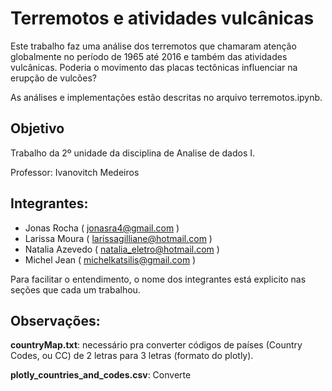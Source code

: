 # Terremotos e atividades vulcânicas
	
Este trabalho faz uma análise dos terremotos que chamaram atenção globalmente no período de 1965 até 2016 e também das atividades vulcânicas. Poderia o movimento das placas tectônicas influenciar na erupção de vulcões?

As análises e implementações estão descritas no arquivo terremotos.ipynb.

## Objetivo
Trabalho da 2º unidade da disciplina de Analise de dados I.

Professor: Ivanovitch Medeiros


## Integrantes:

* Jonas Rocha ( jonasra4@gmail.com )
* Larissa Moura ( larissagilliane@hotmail.com )
* Natalia Azevedo ( natalia_eletro@hotmail.com )
* Michel Jean ( michelkatsilis@gmail.com )

Para facilitar o entendimento, o nome dos integrantes está explicito nas seções que cada um trabalhou.


## Observações:
**countryMap.txt**: necessário pra converter códigos de países (Country Codes, ou CC) de 2 letras para 3 letras (formato do plotly).

**plotly_countries_and_codes.csv**: Converte